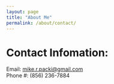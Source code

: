 ```yaml
---
layout: page
title: "About Me"
permalink: /about/contact/
---
```


# Contact Infomation:
Email: mike.r.packi@gmail.com  
Phone #: (856) 236-7884
